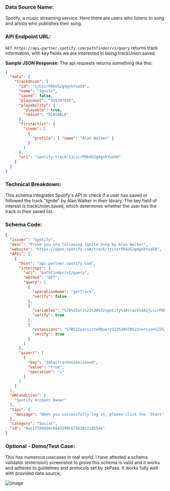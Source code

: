 ### Data Source Name:
Spotify, a music streaming service. Here there are users who listens to song and artists who publishes their song.

### API Endpoint URL:
`GET https://api-partner.spotify.com/pathfinder/v1/query` returns track information, with key fields we are interested in being trackUnion.saved.

**Sample JSON Response:**
The api requests returns something like this:
```json
{
  "data": {
    "trackUnion": {
      "id": "1jLsirPDkUS2g4gnkYua58",
      "name": "Ignite",
      "saved": false,
      "playcount": "355297545",
      "playability": {
        "playable": true,
        "reason": "PLAYABLE"
      },
      "firstArtist": {
        "items": [
          {
            "profile": { "name": "Alan Walker" }
          }
        ]
      },
      "uri": "spotify:track:1jLsirPDkUS2g4gnkYua58"
    }
  }
}

```

### Technical Breakdown:
This schema integrates Spotify's API to check if a user has saved or followed the track "Ignite" by Alan Walker in their library. The key field of interest is trackUnion.saved, which determines whether the user has the track in their saved list.

### Schema Code:
```json
{
  "issuer": "Spotify",
  "desc": "Prove you are following Ignite Song by Alan Walker",
  "website": "https://open.spotify.com/track/1jLsirPDkUS2g4gnkYua58",
  "APIs": [
    {
      "host": "api-partner.spotify.com",
      "intercept": {
        "url": "pathfinder/v1/query",
        "method": "GET",
        "query": [
          {
            "operationName": "getTrack",
            "verify": false
          },
          {
            "variables": "%7B%22uri%22%3A%22spotify%3Atrack%3A1jLsirPDkUS2g4gnkYua58%22%7D",
            "verify": true
          },
          {
            "extensions": "%7B%22persistedQuery%22%3A%7B%22version%22%3A1%2C%22sha256Hash%22%3A%22ae85b52abb74d20a4c331d4143d4772c95f34757bfa8c625474b912b9055b5c0%22%7D%7D",
            "verify": true
          }
        ]
      },
      "assert": [
        {
          "key": "data|trackUnion|saved",
          "value": "true",
          "operation": "="
        }
      ]
    }
  ],
  "HRCondition": [
    "Spotify Account Owner"
  ],
  "tips": {
    "message": "When you successfully log in, please click the 'Start' button to initiate the verification process."
  },
  "category": "Social",
  "id": "0xe1f704dd4c6943299c675b28221855ee"
}

```

### Optional - Demo/Test Case:
This has numerous usecases in real world. I have attested a schema validator (extension) screenshot to prove this schema is valid and it works and adheres to guidelines and protocols set by zkPass. It works fully well with provided data source,

![image](https://github.com/user-attachments/assets/07d00c58-cf9e-4f87-8622-5867968d4ea4)

